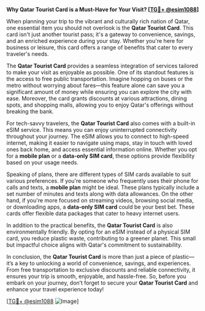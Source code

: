 **Why Qatar Tourist Card is a Must-Have for Your Visit? [[TG💪+ @esim1088](https://t.me/s/esim1088)]**

When planning your trip to the vibrant and culturally rich nation of Qatar, one essential item you should not overlook is the **Qatar Tourist Card**. This card isn't just another tourist pass; it's a gateway to convenience, savings, and an enriched experience during your stay. Whether you're here for business or leisure, this card offers a range of benefits that cater to every traveler's needs.

The **Qatar Tourist Card** provides a seamless integration of services tailored to make your visit as enjoyable as possible. One of its standout features is the access to free public transportation. Imagine hopping on buses or the metro without worrying about fares—this feature alone can save you a significant amount of money while ensuring you can explore the city with ease. Moreover, the card grants discounts at various attractions, dining spots, and shopping malls, allowing you to enjoy Qatar's offerings without breaking the bank.

For tech-savvy travelers, the **Qatar Tourist Card** also comes with a built-in eSIM service. This means you can enjoy uninterrupted connectivity throughout your journey. The eSIM allows you to connect to high-speed internet, making it easier to navigate using maps, stay in touch with loved ones back home, and access essential information online. Whether you opt for a **mobile plan** or a **data-only SIM card**, these options provide flexibility based on your usage needs.

Speaking of plans, there are different types of SIM cards available to suit various preferences. If you're someone who frequently uses their phone for calls and texts, a **mobile plan** might be ideal. These plans typically include a set number of minutes and texts along with data allowances. On the other hand, if you're more focused on streaming videos, browsing social media, or downloading apps, a **data-only SIM card** could be your best bet. These cards offer flexible data packages that cater to heavy internet users.

In addition to the practical benefits, the **Qatar Tourist Card** is also environmentally friendly. By opting for an eSIM instead of a physical SIM card, you reduce plastic waste, contributing to a greener planet. This small but impactful choice aligns with Qatar's commitment to sustainability.

In conclusion, the **Qatar Tourist Card** is more than just a piece of plastic—it’s a key to unlocking a world of convenience, savings, and experiences. From free transportation to exclusive discounts and reliable connectivity, it ensures your trip is smooth, enjoyable, and hassle-free. So, before you embark on your journey, don’t forget to secure your **Qatar Tourist Card** and enhance your travel experience today!

[[TG💪+ @esim1088](https://t.me/s/esim1088) ![Image](https://i.postimg.cc/Y0z9fWf4/image.png)]